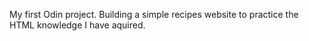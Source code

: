 My first Odin project. Building a simple recipes website to practice the HTML knowledge I have aquired. 

